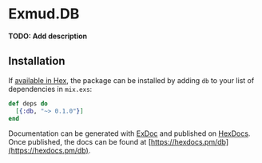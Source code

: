 # Exmud.DB

**TODO: Add description**

## Installation

If [available in Hex](https://hex.pm/docs/publish), the package can be installed
by adding `db` to your list of dependencies in `mix.exs`:

```elixir
def deps do
  [{:db, "~> 0.1.0"}]
end
```

Documentation can be generated with [ExDoc](https://github.com/elixir-lang/ex_doc)
and published on [HexDocs](https://hexdocs.pm). Once published, the docs can
be found at [https://hexdocs.pm/db](https://hexdocs.pm/db).

